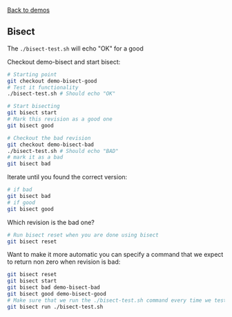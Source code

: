 [Back to demos](https://github.com/hacker112/git-features-demo/tree/master)

## Bisect

The `./bisect-test.sh` will echo "OK" for a good 

Checkout demo-bisect and start bisect:

```bash
# Starting point
git checkout demo-bisect-good
# Test it functionality
./bisect-test.sh # Should echo "OK"

# Start bisecting
git bisect start
# Mark this revision as a good one
git bisect good

# Checkout the bad revision
git checkout demo-bisect-bad
./bisect-test.sh # Should echo "BAD"
# mark it as a bad 
git bisect bad
```

Iterate until you found the correct version:
```bash
# if bad
git bisect bad
# if good
git bisect good
```

Which revision is the bad one?

```bash
# Run bisect reset when you are done using bisect
git bisect reset
```

Want to make it more automatic you can specify a command that we expect to return non zero when revision is bad:

```bash
git bisect reset
git bisect start
git bisect bad demo-bisect-bad
git bisect good demo-bisect-good
# Make sure that we run the ./bisect-test.sh command every time we test a commit
git bisect run ./bisect-test.sh
```